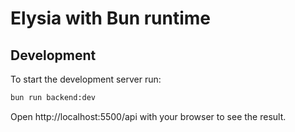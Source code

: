 # Elysia with Bun runtime

## Development

To start the development server run:

```bash
bun run backend:dev
```

Open http://localhost:5500/api with your browser to see the result.
